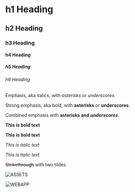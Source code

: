 # h1 Heading
## h2 Heading
### h3 Heading
#### h4 Heading
##### h5 Heading
###### h6 Heading

Emphasis, aka italics, with *asterisks* or _underscores_.

Strong emphasis, aka bold, with **asterisks** or __underscores__.

Combined emphasis with **asterisks and _underscores_**.

**This is bold text**

__This is bold text__

*This is italic text*

_This is italic text_

~~Strikethrough~~ with two tildes.

![ASSETS]({{current_server_assets}}/gasco-logo.jpg "Source: {{current_server_assets}}")

![WEBAPP]({{current_server_webapp}}/help/dev/test.jpg "Source: {{current_server_webapp}}")

